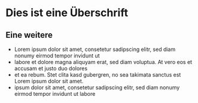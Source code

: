 # Dies ist eine Überschrift
## Eine weitere
* Lorem ipsum dolor sit amet, consetetur sadipscing elitr, sed diam nonumy eirmod tempor invidunt ut 
* labore et dolore magna aliquyam erat, sed diam voluptua. At vero eos et accusam et justo duo dolores
* et ea rebum. Stet clita kasd gubergren, no sea takimata sanctus est Lorem ipsum dolor sit amet. 
* ipsum dolor sit amet, consetetur sadipscing elitr, sed diam nonumy eirmod tempor invidunt ut labore 

